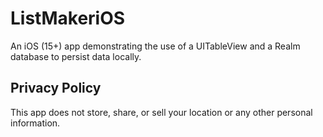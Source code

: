 # ListMakeriOS
An iOS (15+) app demonstrating the use of a UITableView and a Realm database to persist data locally. 

## Privacy Policy 
This app does not store, share, or sell your location or any other personal information.
